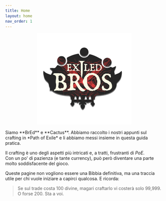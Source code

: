 ```yaml
---
title: Home
layout: home
nav_order: 1
---
```

<p align="center">
<img src="./img/exiledbros_kitava_big.png" width=300>
</p>
Siamo **BrEd** e **Cactus**.  
Abbiamo raccolto i nostri appunti sul crafting in *Path of Exile* e li abbiamo messi insieme in questa guida pratica.

Il crafting è uno degli aspetti più intricati e, a tratti, frustranti di *PoE*.  
Con un po' di pazienza (e tante currency), può però diventare una parte molto soddisfacente del gioco.

Queste pagine non vogliono essere una Bibbia definitiva, ma una traccia utile per chi vuole iniziare a capirci qualcosa. E ricorda:

> Se sul trade costa 100 divine, magari craftarlo vi costerà solo 99,999. O forse 200. Sta a voi.